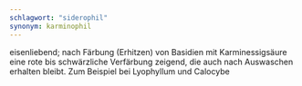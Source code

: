 ```yaml
---
schlagwort: "siderophil"
synonym: karminophil
---
```

eisenliebend; nach Färbung (Erhitzen) von Basidien mit Karminessigsäure eine rote bis schwärzliche Verfärbung zeigend, die auch nach Auswaschen erhalten bleibt. Zum Beispiel bei Lyophyllum und Calocybe

